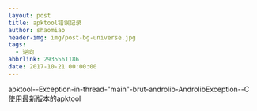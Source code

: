 ```yaml
---
layout: post
title: apktool错误记录
author: shaomiao
header-img: img/post-bg-universe.jpg
tags:
  - 逆向
abbrlink: 2935561186
date: 2017-10-21 00:00:00
---
```

apktool--Exception-in-thread-"main"-brut-androlib-AndrolibException--C
使用最新版本的apktool

